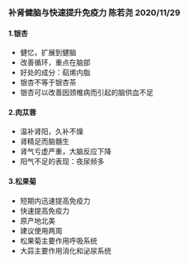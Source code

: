 ### 补肾健脑与快速提升免疫力 陈若尧 2020/11/29

#### 1.银杏
* 健忆，扩展到健脑
* 改善循环，重点在脑部
* 好处的成分：萜烯内脂
* 银杏不等于银杏茶
* 银杏可以改善因颈椎病而引起的脑供血不足

#### 2.肉苁蓉
* 温补肾阳，久补不燥
* 肾精足而脑髓生
* 肾气亏虚严重，大脑反应下降
* 阳气不足的表现：夜尿频多


#### 3.松果菊
* 短期内迅速提高免疫力
* 快速提高免疫力
* 原产地北美
* 建议使用两周
* 松果菊主要作用呼吸系统
* 大蒜主要作用消化和泌尿系统